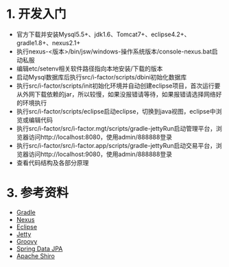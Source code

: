 # 1. 开发入门

- 官方下载并安装Mysql5.5+、jdk1.6、Tomcat7+、eclipse4.2+、gradle1.8+、nexus2.1+
- 执行nexus-<版本>/bin/jsw/windows-操作系统版本/console-nexus.bat启动私服
- 编辑etc/setenv相关软件路径指向本地安装/下载的版本
- 启动Mysql数据库后执行src/i-factor/scripts/dbini初始化数据库
- 执行src/i-factor/scripts/init初始化环境并自动创建eclipse项目，首次运行要从外网下载依赖的jar，所以较慢，如果没报错请等待，如果报错请选择网络好的环境执行
- 执行src/i-factor/scripts/eclipse启动eclipse，切换到java视图，eclipse中浏览或编辑代码
- 执行src/i-factor/src/i-factor.mgt/scripts/gradle-jettyRun启动管理平台，浏览器访问http://localhost:8080，使用admin/888888登录
- 执行src/i-factor/src/i-factor.app/scripts/gradle-jettyRun启动交易平台，浏览器访问http://localhost:9080，使用admin/888888登录
- 查看代码结构及各部分原理

# 3. 参考资料
- [Gradle](http://www.gradle.org/)
- [Nexus](http://www.sonatype.org/nexus/)
- [Eclipse](http://download.eclipse.org/eclipse/downloads/drops4/R-4.3.2-201402211700/)
- [Jetty](http://www.gradle.org/docs/current/userguide/userguide_single.html#jetty_plugin)
- [Groovy](http://groovy.codehaus.org/)
- [Spring Data JPA](https://www.ibm.com/developerworks/cn/opensource/os-cn-spring-jpa/)
- [Apache Shiro](https://www.ibm.com/developerworks/cn/java/j-lo-shiro/)
